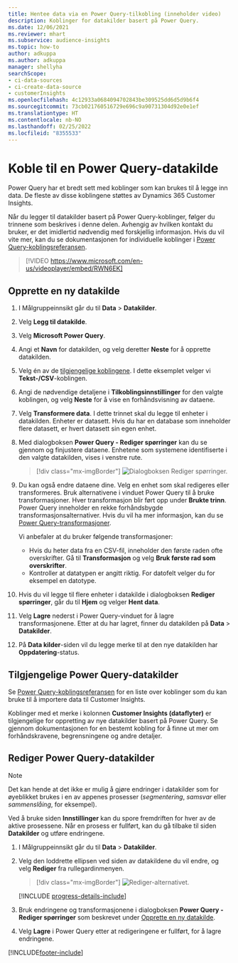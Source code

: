 ```yaml
---
title: Hentee data via en Power Query-tilkobling (inneholder video)
description: Koblinger for datakilder basert på Power Query.
ms.date: 12/06/2021
ms.reviewer: mhart
ms.subservice: audience-insights
ms.topic: how-to
author: adkuppa
ms.author: adkuppa
manager: shellyha
searchScope:
- ci-data-sources
- ci-create-data-source
- customerInsights
ms.openlocfilehash: 4c12933a0684094702843be309525dd6d5d9b6f4
ms.sourcegitcommit: 73cb021760516729e696c9a90731304d92e0e1ef
ms.translationtype: HT
ms.contentlocale: nb-NO
ms.lasthandoff: 02/25/2022
ms.locfileid: "8355533"
---
```

# <a name="connect-to-a-power-query-data-source"></a>Koble til en Power Query-datakilde

Power Query har et bredt sett med koblinger som kan brukes til å legge inn data. De fleste av disse koblingene støttes av Dynamics 365 Customer Insights. 

Når du legger til datakilder basert på Power Query-koblinger, følger du trinnene som beskrives i denne delen. Avhengig av hvilken kontakt du bruker, er det imidlertid nødvendig med forskjellig informasjon. Hvis du vil vite mer, kan du se dokumentasjonen for individuelle koblinger i [Power Query-koblingsreferansen](/power-query/connectors/).

> [!VIDEO https://www.microsoft.com/en-us/videoplayer/embed/RWN6EK]

## <a name="create-a-new-data-source"></a>Opprette en ny datakilde

1. I Målgruppeinnsikt går du til **Data** > **Datakilder**.

1. Velg **Legg til datakilde**.

1. Velg **Microsoft Power Query**.

1. Angi et **Navn** for datakilden, og velg deretter **Neste** for å opprette datakilden.

1. Velg én av de [tilgjengelige koblingene](#available-power-query-data-sources). I dette eksemplet velger vi **Tekst-/CSV**-koblingen.

1. Angi de nødvendige detaljene i **Tilkoblingsinnstillinger** for den valgte koblingen, og velg **Neste** for å vise en forhåndsvisning av dataene.

1. Velg **Transformere data**. I dette trinnet skal du legge til enheter i datakilden. Enheter er datasett. Hvis du har en database som inneholder flere datasett, er hvert datasett sin egen enhet.

1. Med dialogboksen **Power Query - Rediger spørringer** kan du se gjennom og finjustere dataene. Enhetene som systemene identifiserte i den valgte datakilden, vises i venstre rute.

   > [!div class="mx-imgBorder"]
   > ![Dialogboksen Rediger spørringer.](media/data-manager-configure-edit-queries.png "Dialogboksen Rediger spørringer")

1. Du kan også endre dataene dine. Velg en enhet som skal redigeres eller transformeres. Bruk alternativene i vinduet Power Query til å bruke transformasjoner. Hver transformasjon blir ført opp under **Brukte trinn**. Power Query inneholder en rekke forhåndsbygde transformasjonsalternativer. Hvis du vil ha mer informasjon, kan du se [Power Query-transformasjoner](/power-query/power-query-what-is-power-query#transformations).

   Vi anbefaler at du bruker følgende transformasjoner:

   - Hvis du heter data fra en CSV-fil, inneholder den første raden ofte overskrifter. Gå til **Transformasjon** og velg **Bruk første rad som overskrifter**.
   - Kontroller at datatypen er angitt riktig. For datofelt velger du for eksempel en datotype.

1. Hvis du vil legge til flere enheter i datakilde i dialogboksen **Rediger spørringer**, går du til **Hjem** og velger **Hent data**.

1. Velg **Lagre** nederst i Power Query-vinduet for å lagre transformasjonene. Etter at du har lagret, finner du datakilden på **Data** > **Datakilder**.

1. På **Data kilder**-siden vil du legge merke til at den nye datakilden har **Oppdatering**-status.

## <a name="available-power-query-data-sources"></a>Tilgjengelige Power Query-datakilder

Se [Power Query-koblingsreferansen](/power-query/connectors/) for en liste over koblinger som du kan bruke til å importere data til Customer Insights. 

Koblinger med et merke i kolonnen **Customer Insights (dataflyter)** er tilgjengelige for oppretting av nye datakilder basert på Power Query. Se gjennom dokumentasjonen for en bestemt kobling for å finne ut mer om forhåndskravene, begrensningene og andre detaljer.

## <a name="edit-power-query-data-sources"></a>Rediger Power Query-datakilder

> [!NOTE]
> Det kan hende at det ikke er mulig å gjøre endringer i datakilder som for øyeblikket brukes i en av appenes prosesser (*segmentering*, *samsvar* eller *sammenslåing*, for eksempel). 
>
> Ved å bruke siden **Innstillinger** kan du spore fremdriften for hver av de aktive prosessene. Når en prosess er fullført, kan du gå tilbake til siden **Datakilder** og utføre endringene.

1. I Målgruppeinnsikt går du til **Data** > **Datakilder**.

2. Velg den loddrette ellipsen ved siden av datakildene du vil endre, og velg **Rediger** fra rullegardinmenyen.

   > [!div class="mx-imgBorder"]
   > ![Rediger-alternativet.](media/edit-option-data-sources.png "Rediger-alternativet")

   [!INCLUDE [progress-details-include](../includes/progress-details-pane.md)]
   
3. Bruk endringene og transformasjonene i dialogboksen **Power Query - Rediger spørringer** som beskrevet under [Opprette en ny datakilde](#create-a-new-data-source).

4. Velg **Lagre** i Power Query etter at redigeringene er fullført, for å lagre endringene.


[!INCLUDE[footer-include](../includes/footer-banner.md)]
